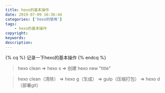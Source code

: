 ```yaml
---
title: hexo的基本操作
date: 2019-07-09 16:36:44
categories: ['hexo的使用']
tags:
    - hexo的基本操作
copyright:
keywords:
description:
---
```

{% cq %} 记录一下hexo的基本操作 {% endcq %}
<!--more-->

> hexo clean => hexo s => 创建 hexo new "title"

> hexo clean（清除） => hexo g（生成） => gulp（压缩打包） => hexo d（部署git）